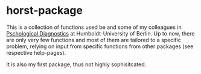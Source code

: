 <!-- README.md is generated from README.Rmd. Please edit that file -->
horst-package
=============

This is a collection of functions used be and some of my colleagues in [Pschological Diagnostics](https://www.psychologie.hu-berlin.de/de/personal/91680294) at Humboldt-University of Berlin. Up to now, there are only very few functions and most of them are tailored to a specific problem, relying on input from specific functions from other packages (see respective help-pages).

It is also my first package, thus not highly sophisitcated.
